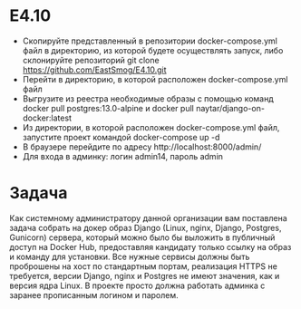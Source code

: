 # E4.10

- Скопируйте представленный в репозитории docker-compose.yml файл в директорию, из которой будете осуществлять запуск,
  либо склонируйте репозиторий git clone https://github.com/EastSmog/E4.10.git
- Перейти в директорию, в которой расположен docker-compose.yml файл
- Выгрузите из реестра необходимые образы с помощью команд docker pull postgres:13.0-alpine и docker pull naytar/django-on-docker:latest
- Из директории, в которой расположен docker-compose.yml файл, запустите проект командой docker-compose up -d
- В браузере перейдите по адресу http://localhost:8000/admin/
- Для входа в админку: логин admin14, пароль admin

# Задача
Как системному администратору данной организации вам поставлена задача собрать на докер образ Django (Linux, nginx, Django, Postgres, Gunicorn) сервера,
который можно было бы выложить в публичный доступ на Docker Hub, предоставляя кандидату только ссылку на образ и команду для установки.
Все нужные сервисы должны быть проброшены на хост по стандартным портам, реализация HTTPS не требуется, версии Django, nginx и Postgres не имеют значения,
как и версия ядра Linux. В проекте просто должна работать админка с заранее прописанным логином и паролем.
